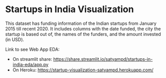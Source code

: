 # Startups in India Visualization

This dataset has funding information of the Indian startups from January 2015 
till recent 2020. It includes columns with the date funded, the city the 
startup is based out of, the names of the funders, and the amount invested (in USD).


Link to see Web App EDA:
- On streamlit share: https://share.streamlit.io/satyampd/startups-in-india-eda/app.py
- On Heroku: https://startup-visualization-satyampd.herokuapp.com/
